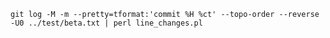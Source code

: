 ```git log -M -m --pretty=tformat:'commit %H %ct' --topo-order --reverse -U0 ../test/beta.txt | perl line_changes.pl ```
